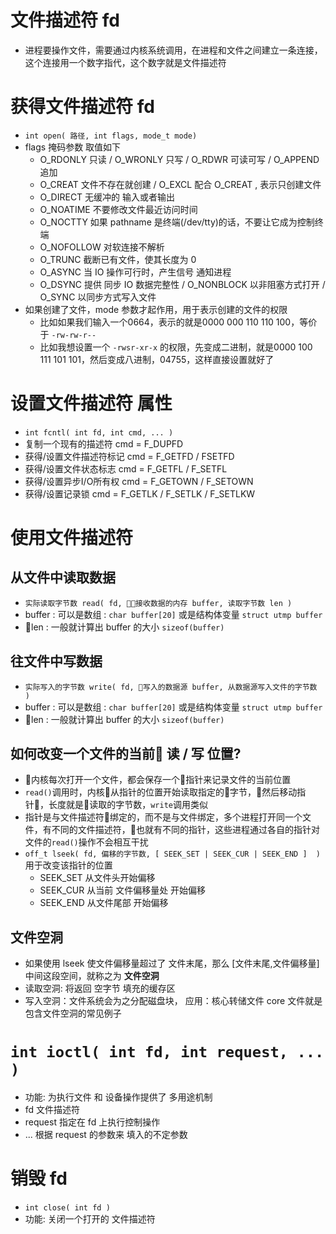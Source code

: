 # 文件描述符 fd
- 进程要操作文件，需要通过内核系统调用，在进程和文件之间建立一条连接，这个连接用一个数字指代，这个数字就是文件描述符

# 获得文件描述符 fd
- `int open( 路径, int flags, mode_t mode)`
- flags 掩码参数 取值如下
    - O_RDONLY 只读  / O_WRONLY 只写 / O_RDWR 可读可写 / O_APPEND 追加
    - O_CREAT  文件不存在就创建 / O_EXCL 配合 O_CREAT , 表示只创建文件
    - O_DIRECT 无缓冲的 输入或者输出 
    - O_NOATIME 不要修改文件最近访问时间
    - O_NOCTTY  如果 pathname 是终端(/dev/tty)的话，不要让它成为控制终端
    - O_NOFOLLOW 对软连接不解析
    - O_TRUNC  截断已有文件，使其长度为 0 
    - O_ASYNC  当 IO 操作可行时，产生信号 通知进程
    - O_DSYNC  提供 同步 IO 数据完整性 / O_NONBLOCK  以非阻塞方式打开 / O_SYNC 以同步方式写入文件
- 如果创建了文件，mode 参数才起作用，用于表示创建的文件的权限
    - 比如如果我们输入一个0664，表示的就是0000 000 110 110 100，等价于 `-rw-rw-r--`
    - 比如我想设置一个 `-rwsr-xr-x` 的权限，先变成二进制，就是0000 100 111 101 101，然后变成八进制，04755，这样直接设置就好了

# 设置文件描述符 属性
- `int fcntl( int fd, int cmd, ... )`
- 复制一个现有的描述符 cmd = F_DUPFD
- 获得/设置文件描述符标记 cmd = F_GETFD / FSETFD
- 获得/设置文件状态标志 cmd = F_GETFL / F_SETFL
- 获得/设置异步I/O所有权 cmd = F_GETOWN / F_SETOWN
- 获得/设置记录锁 cmd = F_GETLK / F_SETLK / F_SETLKW

# 使用文件描述符
## 从文件中读取数据
- `实际读取字节数 read( fd, 接收数据的内存 buffer, 读取字节数 len )`
- buffer : 可以是数组 : `char buffer[20]` 或是结构体变量 `struct utmp buffer`
- len  :  一般就计算出 buffer 的大小 `sizeof(buffer)`

## 往文件中写数据
- `实际写入的字节数 write( fd, 写入的数据源 buffer, 从数据源写入文件的字节数 )`
- buffer : 可以是数组 : `char buffer[20]` 或是结构体变量 `struct utmp buffer`
- len  :  一般就计算出 buffer 的大小 `sizeof(buffer)`

## 如何改变一个文件的当前 读 / 写 位置?
- 内核每次打开一个文件，都会保存一个指针来记录文件的当前位置
- `read()`调用时，内核从指针的位置开始读取指定的字节，然后移动指针，长度就是读取的字节数，`write`调用类似
- 指针是与文件描述符绑定的，而不是与文件绑定，多个进程打开同一个文件，有不同的文件描述符，也就有不同的指针，这些进程通过各自的指针对文件的`read()`操作不会相互干扰
- `off_t lseek( fd, 偏移的字节数, [ SEEK_SET | SEEK_CUR | SEEK_END ]  )` 用于改变该指针的位置
    - SEEK_SET 从文件头开始偏移
    - SEEK_CUR 从当前 文件偏移量处 开始偏移
    - SEEK_END 从文件尾部 开始偏移

## 文件空洞
- 如果使用 lseek 使文件偏移量超过了 文件末尾，那么 [文件末尾,文件偏移量] 中间这段空间，就称之为 **文件空洞**
- 读取空洞: 将返回 空字节 填充的缓存区
- 写入空洞：文件系统会为之分配磁盘块， 应用：核心转储文件 core 文件就是包含文件空洞的常见例子

# `int ioctl( int fd, int request, ... )`
- 功能: 为执行文件 和 设备操作提供了 多用途机制
- fd 文件描述符
- request 指定在 fd 上执行控制操作
- ... 根据 request 的参数来 填入的不定参数

# 销毁 fd
- `int close( int fd )`
- 功能: 关闭一个打开的 文件描述符

